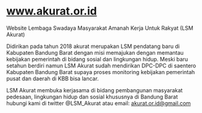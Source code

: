 # www.akurat.or.id
Website Lembaga Swadaya Masyarakat Amanah Kerja Untuk Rakyat (LSM Akurat)

Didirikan pada tahun 2018 akurat merupakan LSM pendatang baru di Kabupaten Bandung Barat dengan misi memajukan dengan memantau kebijakan pemerintah di bidang sosial dan lingkungan hidup. Meski baru setahun berdiri namun LSM Akurat sudah mendirikan DPC-DPC di saentero Kabupaten Bandung Barat supaya proses monitoring kebijakan pemerintah pusat dan daerah di KBB bisa lancar.

LSM Akurat membuka kerjasama di bidang pembangunan masyarakat pedesaan, lingkungan hidup dan sosial khususnya di Bandung Barat hubungi kami di twitter @LSM_Akurat atau email: akurat.or.id@gmail.com
